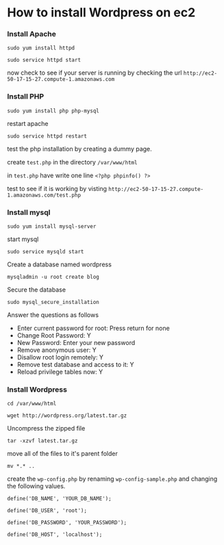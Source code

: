 # How to install Wordpress on ec2

### Install Apache
`sudo yum install httpd`

`sudo service httpd start`

now check to see if your server is running by checking the url `http://ec2-50-17-15-27.compute-1.amazonaws.com`

### Install PHP

`sudo yum install php php-mysql`

restart apache

`sudo service httpd restart`


test the php installation by creating a dummy page.

create `test.php` in the directory `/var/www/html`

in `test.php` have write one line `<?php phpinfo() ?>`

test to see if it is working by visting `http://ec2-50-17-15-27.compute-1.amazonaws.com/test.php`

### Install mysql

`sudo yum install mysql-server`

start mysql

`sudo service mysqld start`

Create a database named wordpress

`mysqladmin -u root create blog`

Secure the database

`sudo mysql_secure_installation`

Answer the questions as follows 

* Enter current password for root: Press return for none
* Change Root Password: Y
* New Password: Enter your new password
* Remove anonymous user: Y
* Disallow root login remotely: Y
* Remove test database and access to it: Y
* Reload privilege tables now: Y

### Install Wordpress

`cd /var/www/html`

`wget http://wordpress.org/latest.tar.gz`


Uncompress the zipped file

`tar -xzvf latest.tar.gz`

move all of the files to it's parent folder

`mv *.* ..`

create the `wp-config.php` by renaming `wp-config-sample.php` and changing the following values.

`define('DB_NAME', 'YOUR_DB_NAME');`

`define('DB_USER', 'root');`

`define('DB_PASSWORD', 'YOUR_PASSWORD');`

`define('DB_HOST', 'localhost');`
